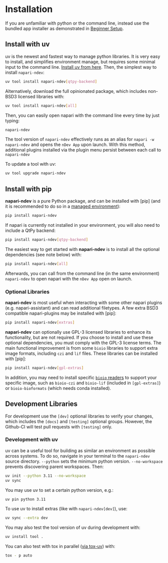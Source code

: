 # Installation

If you are unfamiliar with python or the command line, instead use the bundled app installer as demonstrated in [Beginner Setup](beginner_setup.md).

## Install with uv

uv is the newest and fastest way to manage python libraries. It is very easy to install, and simplifies environment manage, but requires some minimal input to the command line.  [Install uv from here](https://docs.astral.sh/uv/getting-started/installation/#__tabbed_1_1). Then, the simplest way to install `napari-ndev`:

```bash
uv tool install napari-ndev[qtpy-backend]
```

Alternatively, download the full opinionated package, which includes non-BSD3 licensed libraries with:

```bash
uv tool install napari-ndev[all]
```

Then, you can easily open napari with the command line every time by just typing:

```bash
napari-ndev
```

The tool version of `napari-ndev` effectively runs as an alias for `napari -w napari-ndev` and opens the `nDev App` upon launch. With this method, additional plugins installed via the plugin menu persist between each call to `napari-ndev`

To update a tool with uv:

```bash
uv tool upgrade napari-ndev
```

## Install with pip

**napari-ndev** is a pure Python package, and can be installed with [pip] (and it is recommended to do so in a [managed environment](https://biapol.github.io/blog/mara_lampert/getting_started_with_mambaforge_and_python/readme.html)):

```bash
pip install napari-ndev
```

If napari is currently not installed in your environment, you will also need to include a QtPy backend:

```bash
pip install napari-ndev[qtpy-backend]
```

The easiest way to get started with **napari-ndev** is to install all the optional dependencies (see note below) with:

```bash
pip install napari-ndev[all]
```

Afterwards, you can call from the command line (in the same environment) `napari-ndev` to open napari with the `nDev App` open on launch.

### Optional Libraries

**napari-ndev** is most useful when interacting with some other napari plugins (e.g. napari-assistant) and can read additional filetypes. A few extra BSD3 compatible napari-plugins may be installed with [pip]:

```bash
pip install napari-ndev[extras]
```

**napari-ndev** can optionally use GPL-3 licensed libraries to enhance its functionality, but are not required. If you choose to install and use these optional dependencies, you must comply with the GPL-3 license terms. The main functional improvement is from some `bioio` libraries to support extra image formats, including `czi` and `lif` files. These libraries can be installed with [pip]:

```bash
pip install napari-ndev[gpl-extras]
```

In addition, you may need to install specific [`bioio` readers](https://github.com/bioio-devs/bioio) to support your specific image, such as `bioio-czi` and `bioio-lif` (included in `[gpl-extras]`) or `bioio-bioformats` (which needs conda installed).

## Development Libraries

For development use the `[dev]` optional libraries to verify your changes, which includes the `[docs]` and `[testing]` optional groups. However, the Github-CI will test pull requests with `[testing]` only.

### Development with uv

uv can be a useful tool for building as similar an environment as possible across systems. To do so, navigate in your terminal to the `napari-ndev` source directory. `--python` sets the minimum python version. `--no-workspace` prevents discovering parent workspaces. Then:

```bash
uv init --python 3.11 --no-workspace
uv sync
```

You may use uv to set a certain python version, e.g.:

```bash
uv pin python 3.11
```

To use uv to install extras (like with `napari-ndev[dev]`), use:

```bash
uv sync --extra dev
```

You may also test the tool version of uv during development with:

```bash
uv install tool .
```

You can also test with tox in parallel ([via tox-uv](https://github.com/tox-dev/tox-uv)) with:

```bash
tox - p auto
```

